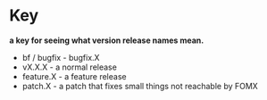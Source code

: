 # Key 
**a key for seeing what version release names mean.**

- bf / bugfix - bugfix.X <br>
- vX.X.X - a normal release <br>
- feature.X - a feature release <br>
- patch.X - a patch that fixes small things not reachable by FOMX